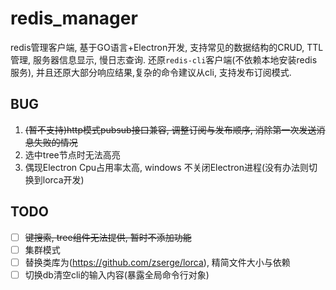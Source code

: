 # redis_manager #
redis管理客户端,  基于GO语言+Electron开发, 支持常见的数据结构的CRUD, TTL管理, 服务器信息显示, 慢日志查询.
还原`redis-cli`客户端(不依赖本地安装redis服务), 并且还原大部分响应结果,复杂的命令建议从cli, 支持发布订阅模式.


## BUG ##
1. ~~(暂不支持)http模式pubsub接口兼容, 调整订阅与发布顺序, 消除第一次发送消息失败的情况~~
2. 选中tree节点时无法高亮
5. 偶现Electron Cpu占用率太高, windows 不关闭Electron进程(没有办法则切换到lorca开发)

## TODO ##
- [ ] ~~键搜索, tree组件无法提供, 暂时不添加功能~~
- [ ] 集群模式
- [ ] 替换类库为(https://github.com/zserge/lorca), 精简文件大小与依赖
- [ ] 切换db清空cli的输入内容(暴露全局命令行对象)
